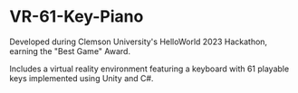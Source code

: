 # VR-61-Key-Piano
Developed during Clemson University's HelloWorld 2023 Hackathon, earning the "Best Game" Award.

Includes a virtual reality environment featuring a keyboard with 61 playable keys implemented using Unity and C#. 
